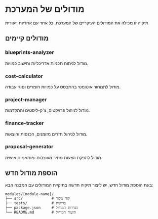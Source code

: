 # מודולים של המערכת

תיקיה זו מכילה את המודולים העיקריים של המערכת, כל אחד עם אחריות ייעודית.

## מודולים קיימים

### blueprints-analyzer
מודול לניתוח תכניות אדריכליות וחישוב כמויות.

### cost-calculator
מודול לתמחור אוטומטי בהתבסס על כמויות חומרים וסוגי עבודה.

### project-manager
מודול לניהול פרויקטים, צ'ק-ליסטים והתקדמות.

### finance-tracker
מודול לניהול תזרים מזומנים, הכנסות והוצאות.

### proposal-generator
מודול להפקת הצעות מחיר מעוצבות ומותאמות אישית.

## הוספת מודול חדש

בעת הוספת מודול חדש, יש ליצור תיקיה חדשה בתיקיית המודולים עם המבנה הבא:

```
modules/[module-name]/
├── src/             # קוד מקור
├── tests/           # בדיקות
├── package.json     # הגדרות המודול
└── README.md        # תיעוד המודול
```
